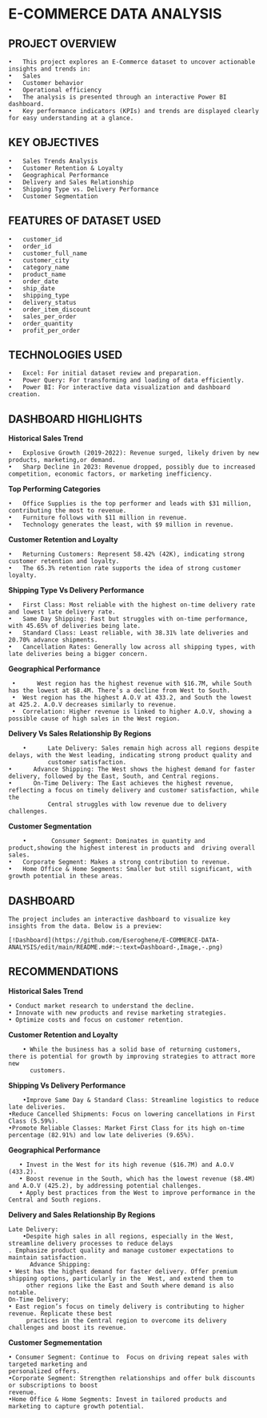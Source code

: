 # E-COMMERCE DATA ANALYSIS

## PROJECT OVERVIEW

	•	This project explores an E-Commerce dataset to uncover actionable insights and trends in:
	•	Sales
	•	Customer behavior
	•	Operational efficiency
	•	The analysis is presented through an interactive Power BI dashboard.
	•	Key performance indicators (KPIs) and trends are displayed clearly for easy understanding at a glance.
 
## KEY OBJECTIVES

	•	Sales Trends Analysis
	•	Customer Retention & Loyalty
	•	Geographical Performance
	•	Delivery and Sales Relationship
	•	Shipping Type vs. Delivery Performance
	•	Customer Segmentation
 
## FEATURES OF DATASET USED

	•	customer_id
	•	order_id
	•	customer_full_name
	•	customer_city
	•	category_name
	•	product_name
	•	order_date
	•	ship_date
	•	shipping_type
	•	delivery_status
	•	order_item_discount
	•	sales_per_order
	•	order_quantity
	•	profit_per_order

 ## TECHNOLOGIES USED
 
 	•	Excel: For initial dataset review and preparation.
	•	Power Query: For transforming and loading of data efficiently.
	•	Power BI: For interactive data visualization and dashboard creation.

 ## DASHBOARD HIGHLIGHTS
 
  **Historical Sales Trend**
	
	•	Explosive Growth (2019-2022): Revenue surged, likely driven by new products, marketing,or demand.
	•	Sharp Decline in 2023: Revenue dropped, possibly due to increased competition, economic factors, or marketing inefficiency.
 
  **Top Performing Categories**
	
 	•	Office Supplies is the top performer and leads with $31 million, contributing the most to revenue.
	•	Furniture follows with $11 million in revenue.
	•	Technology generates the least, with $9 million in revenue.
 
**Customer Retention and Loyalty**

	•	Returning Customers: Represent 58.42% (42K), indicating strong customer retention and loyalty.
	•	The 65.3% retention rate supports the idea of strong customer loyalty.

 **Shipping Type Vs Delivery Performance**
 
 	•	First Class: Most reliable with the highest on-time delivery rate and lowest late delivery rate.
	•	Same Day Shipping: Fast but struggles with on-time performance, with 45.65% of deliveries being late.
	•	Standard Class: Least reliable, with 38.31% late deliveries and 20.70% advance shipments.
	•	Cancellation Rates: Generally low across all shipping types, with late deliveries being a bigger concern.

**Geographical Performance**

	 •      West region has the highest revenue with $16.7M, while South has the lowest at $8.4M. There’s a decline from West to South.
	 •	West region has the highest A.O.V at 433.2, and South the lowest at 425.2. A.O.V decreases similarly to revenue.
	 •	Correlation: Higher revenue is linked to higher A.O.V, showing a possible cause of high sales in the West region.

 **Delivery Vs Sales Relationship By Regions**
 
        •      Late Delivery: Sales remain high across all regions despite delays, with the West leading, indicating strong product quality and 
               customer satisfaction.
	•      Advance Shipping: The West shows the highest demand for faster delivery, followed by the East, South, and Central regions.
	•      On-Time Delivery: The East achieves the highest revenue, reflecting a focus on timely delivery and customer satisfaction, while the 
               Central struggles with low revenue due to delivery challenges.
		
**Customer Segmentation**

        •       Consumer Segment: Dominates in quantity and product,showing the highest interest in products and  driving overall sales.
	•	Corporate Segment: Makes a strong contribution to revenue.
	•	Home Office & Home Segments: Smaller but still significant, with growth potential in these areas.

## DASHBOARD

    The project includes an interactive dashboard to visualize key insights from the data. Below is a preview:

    [!Dashboard](https://github.com/Eseroghene/E-COMMERCE-DATA-ANALYSIS/edit/main/README.md#:~:text=Dashboard-,Image,-.png)

## RECOMMENDATIONS

  **Historical Sales Trend**
		
	• Conduct market research to understand the decline.
	• Innovate with new products and revise marketing strategies.
	• Optimize costs and focus on customer retention.

 **Customer Retention and Loyalty**
 
        • While the business has a solid base of returning customers, there is potential for growth by improving strategies to attract more new 
          customers.
		
 **Shipping Vs Delivery Performance**
 
        •Improve Same Day & Standard Class: Streamline logistics to reduce late deliveries.
	•Reduce Cancelled Shipments: Focus on lowering cancellations in First Class (5.59%).
	•Promote Reliable Classes: Market First Class for its high on-time percentage (82.91%) and low late deliveries (9.65%).
		
 **Geographical Performance**
 
       • Invest in the West for its high revenue ($16.7M) and A.O.V (433.2).
       • Boost revenue in the South, which has the lowest revenue ($8.4M) and A.O.V (425.2), by addressing potential challenges.
       • Apply best practices from the West to improve performance in the Central and South regions.

**Delivery and Sales Relationship By Regions**
		
	Late Delivery:                                                                                                                                  
        •Despite high sales in all regions, especially in the West, streamline delivery processes to reduce delays
	. Emphasize product quality and manage customer expectations to maintain satisfaction.
          Advance Shipping:
	• West has the highest demand for faster delivery. Offer premium shipping options, particularly in the  West, and extend them to 
         other regions like the East and South where demand is also notable.
	On-Time Delivery:
	• East region’s focus on timely delivery is contributing to higher revenue. Replicate these best 
         practices in the Central region to overcome its delivery challenges and boost its revenue.

**Customer Segmementation**

	• Consumer Segment: Continue to  Focus on driving repeat sales with targeted marketing and 
    personalized offers.
	•Corporate Segment: Strengthen relationships and offer bulk discounts or subscriptions to boost 
    revenue.
	•Home Office & Home Segments: Invest in tailored products and marketing to capture growth potential.
